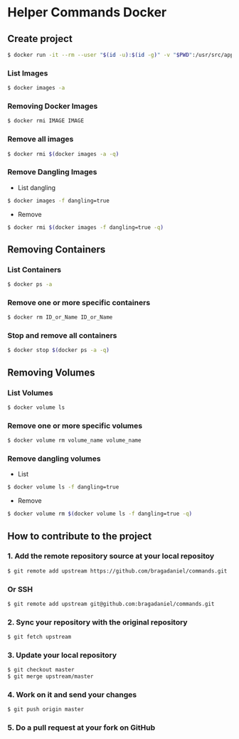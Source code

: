 # Helper Commands Docker

## Create project

```sh
$ docker run -it --rm --user "$(id -u):$(id -g)" -v "$PWD":/usr/src/app -w /usr/src/app rails rails new --skip-bundle APPNAME --database=postgresql

```
### List Images
```sh
$ docker images -a
```
### Removing Docker Images

```sh
$ docker rmi IMAGE IMAGE
```

### Remove all images

```sh
$ docker rmi $(docker images -a -q)
```

### Remove Dangling Images
- List dangling
```sh
$ docker images -f dangling=true
```
- Remove
```sh
$ docker rmi $(docker images -f dangling=true -q)
```

## Removing Containers
### List Containers
```sh
$ docker ps -a
```
### Remove one or more specific containers

```sh
$ docker rm ID_or_Name ID_or_Name
```
### Stop and remove all containers
```sh
$ docker stop $(docker ps -a -q)
```

## Removing Volumes
### List Volumes
```sh
$ docker volume ls
```
### Remove one or more specific volumes

```sh
$ docker volume rm volume_name volume_name
```

### Remove dangling volumes
- List
```sh
$ docker volume ls -f dangling=true
```
- Remove
```sh
$ docker volume rm $(docker volume ls -f dangling=true -q)
```
## How to contribute to the project

### 1. Add the remote repository source at your local repositoy
```sh
$ git remote add upstream https://github.com/bragadaniel/commands.git
```
### Or SSH
```sh
$ git remote add upstream git@github.com:bragadaniel/commands.git
```
### 2. Sync your repository with the original repository
```sh
$ git fetch upstream
```

### 3. Update your local repository
```sh
$ git checkout master
$ git merge upstream/master
```

### 4. Work on it and send your changes
```sh
$ git push origin master
```

### 5. Do a pull request at your fork on GitHub
